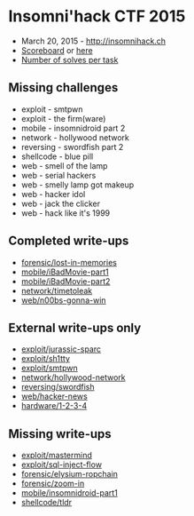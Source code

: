 # Insomni'hack CTF 2015
* March 20, 2015 - <http://insomnihack.ch>
* [Scoreboard](http://blog.scrt.ch/2015/03/24/insomnihack-finals-ctf-results/) or [here](scoreboard.txt)
* [Number of solves per task](solves.txt)

## Missing challenges

* exploit - smtpwn
* exploit - the firm(ware)
* mobile - insomnidroid part 2
* network - hollywood network
* reversing - swordfish part 2
* shellcode - blue pill
* web - smell of the lamp
* web - serial hackers
* web - smelly lamp got makeup
* web - hacker idol
* web - jack the clicker
* web - hack like it's 1999

## Completed write-ups

* [forensic/lost-in-memories](forensic/lost-in-memories)
* [mobile/iBadMovie-part1](mobile/iBadMovie-part1)
* [mobile/iBadMovie-part2](mobile/iBadMovie-part2)
* [network/timetoleak](network/timetoleak)
* [web/n00bs-gonna-win](web/win)

## External write-ups only

* [exploit/jurassic-sparc](exploit/jurassic-sparc)
* [exploit/sh1tty](exploit/sh1tty)
* [exploit/smtpwn](exploit/smtpwn)
* [network/hollywood-network](network/hollywood-network)
* [reversing/swordfish](reversing/swordfish)
* [web/hacker-news](web/hacker-news)
* [hardware/1-2-3-4](hardware)

## Missing write-ups

* [exploit/mastermind](exploit/mastermind)
* [exploit/sql-inject-flow](exploit/sql-inject-flow)
* [forensic/elysium-ropchain](forensic/elysium-ropchain)
* [forensic/zoom-in](forensic/zoom-in)
* [mobile/insomnidroid-part1](mobile/insomnidroid-part1)
* [shellcode/tldr](shellcode/tldr)
